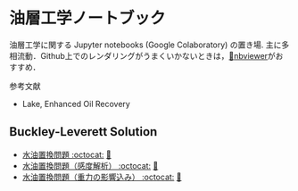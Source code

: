 # 油層工学ノートブック

油層工学に関する Jupyter notebooks (Google Colaboratory) の置き場. 主に多相流動．Github上でのレンダリングがうまくいかないときは，[:page_facing_up:nbviewer](https://nbviewer.jupyter.org)がおすすめ．

参考文献

*   Lake, Enhanced Oil Recovery

## Buckley-Leverett Solution

- [水油置換問題 :octocat:](/Buckley_Leverett_Basic_Sensitivity.ipynb)
[:page_facing_up:](https://nbviewer.jupyter.org/github/mayuneko-re/notebook/blob/master/Buckley_Leverett_Basic.ipynb)
- [水油置換問題（感度解析） :octocat:](/Buckley_Leverett_Basic_Sensitivity.ipynb)
[:page_facing_up:](https://nbviewer.jupyter.org/github/mayuneko-re/notebook/blob/master/Buckley_Leverett_Basic_Sensitivity.ipynb)
- [水油置換問題（重力の影響込み） :octocat:](/Buckley_Leverett_Gravity.ipynb)
[:page_facing_up:](https://nbviewer.jupyter.org/github/mayuneko-re/notebook/blob/master/Buckley_Leverett_Gravity.ipynb)


